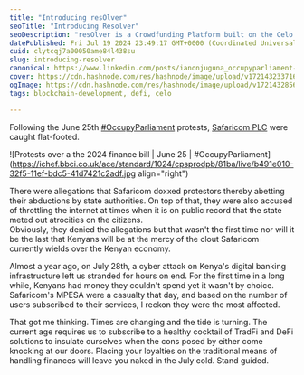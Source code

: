 ```yaml
---
title: "Introducing resOlver"
seoTitle: "Introducing Resolver"
seoDescription: "resOlver is a Crowdfunding Platform built on the Celo blockchain"
datePublished: Fri Jul 19 2024 23:49:17 GMT+0000 (Coordinated Universal Time)
cuid: clytcqj7a00050ame84l438su
slug: introducing-resolver
canonical: https://www.linkedin.com/posts/ianonjuguna_occupyparliament-activity-7220209126058958849-dNjr?utm_source=combined_share_message&utm_medium=member_desktop
cover: https://cdn.hashnode.com/res/hashnode/image/upload/v1721432337163/fe7af31a-bc0e-4694-80cc-94973c88bb0a.png
ogImage: https://cdn.hashnode.com/res/hashnode/image/upload/v1721432856587/734cc929-0aa2-46e8-8771-b1928ab4b00a.png
tags: blockchain-development, defi, celo

---
```


Following the June 25th [#OccupyParliament](https://www.linkedin.com/feed/hashtag/?keywords=occupyparliament&highlightedUpdateUrns=urn%3Ali%3Aactivity%3A7220209126058958849) protests[,](https://www.linkedin.com/feed/hashtag/?keywords=occupyparliament&highlightedUpdateUrns=urn%3Ali%3Aactivity%3A7220209126058958849) [Safaricom PLC](https://www.linkedin.com/feed/hashtag/?keywords=occupyparliament&highlightedUpdateUrns=urn%3Ali%3Aactivity%3A7220209126058958849) were caught flat-footed.  

![Protests over a the 2024 finance bill | June 25 | #OccupyParliament](https://ichef.bbci.co.uk/ace/standard/1024/cpsprodpb/81ba/live/b491e010-32f5-11ef-bdc5-41d7421c2adf.jpg align="right")

  
There were allegations that Safaricom doxxed protestors thereby abetting their abductions by state authorities. On top of that, they were also accused of throttling the internet at times when it is on public record that the state meted out atrocities on the citizens.  
Obviously, they denied the allegations but that wasn't the first time nor will it be the last that Kenyans will be at the mercy of the clout Safaricom currently wields over the Kenyan economy.  
  
Almost a year ago, on July 28th, a cyber attack on Kenya's digital banking infrastructure left us stranded for hours on end. For the first time in a long while, Kenyans had money they couldn't spend yet it wasn't by choice. Safaricom's MPESA were a casualty that day, and based on the number of users subscribed to their services, I reckon they were the most affected.  
  
That got me thinking. Times are changing and the tide is turning. The current age requires us to subscribe to a healthy cocktail of TradFi and DeFi solutions to insulate ourselves when the cons posed by either come knocking at our doors. Placing your loyalties on the traditional means of handling finances will leave you naked in the July cold. Stand guided.